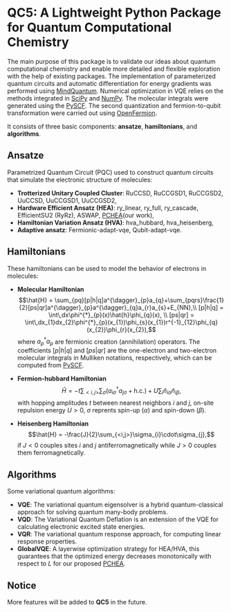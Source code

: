 # QC5: A Lightweight Python Package for Quantum Computational Chemistry

The main purpose of this package is to validate our ideas about quantum computational chemistry and enable more detailed and flexible exploration with the help of existing packages. The implementation of parameterized quantum circuits and automatic differentiation for energy gradients was performed using [MindQuantum](https://github.com/mindspore-ai/mindquantum.git). Numerical optimization in VQE relies on the methods integrated in [SciPy](https://github.com/scipy/scipy.git) and [NumPy](https://github.com/numpy/numpy.git). The molecular integrals were generated using the [PySCF](https://github.com/pyscf/pyscf.git). The second quantization and fermion-to-qubit transformation were carried out using [OpenFermion](https://github.com/quantumlib/OpenFermion.git).

It consists of three basic components: **ansatze**, **hamiltonians**, and **algorithms**. 

## Ansatze

Parametrized Quantum Circuit (PQC) used to construct quantum circuits that simulate the electronic structure of molecules:

- **Trotterized Unitary Coupled Cluster**: RuCCSD, RuCCGSD1, RuCCGSD2, UuCCSD, UuCCGSD1, UuCCGSD2,
- **Hardware Efficient Ansatz (HEA)**: ry_linear, ry_full, ry_cascade, EfficientSU2 (RyRz), ASWAP, [PCHEA](https://doi.org/10.48550/arXiv.2105.10275)(our work),
- **Hamiltonian Variation Ansatz (HVA)**: hva_hubbard, hva_heisenberg,
- **Adaptive ansatz**: Fermionic-adapt-vqe, Qubit-adapt-vqe.

## Hamiltonians

These hamiltonians can be used to model the behavior of electrons in molecules:

- **Molecular Hamiltonian** $$\hat{H} = \sum_{pq}[p|h|q]a^{\dagger}_{p}a_{q}+\sum_{pqrs}\frac{1}{2}[ps|qr]a^{\dagger}_{p}a^{\dagger}_{q}a_{r}a_{s}+E_{NN},\\ 
[p|h|q] = \int\,dx\phi^{*}_{p}(x)\hat{h}\phi_{q}(x), \\
[ps|qr] = \int\,dx_{1}dx_{2}\phi^{*}_{p}(x_{1})\phi_{s}(x_{1})r^{-1}_{12}\phi_{q}(x_{2})\phi_{r}(x_{2}),$$
where $a^{\dagger}_{p}a_{p}$ are fermionic creation (annihilation) operators. The coefficients $[p|h|q]$ and $[ps|qr]$ are the one-electron and two-electron molecular integrals in Mulliken notations, respectively, which can be computed from [PySCF](https://github.com/pyscf/pyscf.git).  


- **Fermion-hubbard Hamiltonian**
$$\hat{H}=-t\sum_{<i,j>}\sum_{\sigma}(a_{i\sigma}^{\dagger}a_{j\sigma}+\mathrm{h.c.}) + U\sum_{i}\hat{n}_ {i\alpha} \hat{n}_{i\beta},$$
with hopping amplitudes $t$ between nearest neighbors $i$ and $j$, on-site repulsion energy $U>0$, $\sigma$ reprents spin-up ($\alpha$) and spin-down ($\beta$).  


- **Heisenberg Hamiltonian** $$\hat{H} = -\frac{J}{2}\sum_{<i,j>}\sigma_{i}\cdot\sigma_{j},$$
if $J<0$ couples sites $i$ and $j$ antiferromagnetically while $J>0$ couples them ferromagnetically. 

## Algorithms

Some variational quantum algorithms:  

- **VQE**: The variational quantum eigensolver is a hybrid quantum-classical approach for solving quantum many-body problems.  
- **VQD**: The Variational Quantum Deflation is an extension of the VQE for calculating electronic excited state energies.
- **VQR**: The variational quantum response approach, for computing linear response properties.  
- **GlobalVQE**: A layerwise optimization strategy for HEA/HVA, this guarantees that the optimized energy decreases monotonically with respect to $L$ for our proposed [PCHEA](https://doi.org/10.48550/arXiv.2105.10275).

## Notice

More features will be added to **QC5** in the future.
